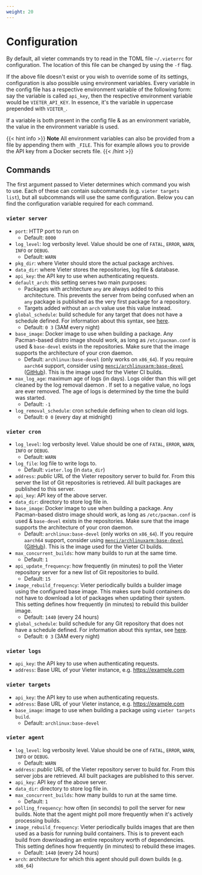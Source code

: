 ```yaml
---
weight: 20
---
```

# Configuration

By default, all vieter commands try to read in the TOML file `~/.vieterrc` for
configuration. The location of this file can be changed by using the `-f` flag.

If the above file doesn't exist or you wish to override some of its settings,
configuration is also possible using environment variables. Every variable in
the config file has a respective environment variable of the following form:
say the variable is called `api_key`, then the respective environment variable
would be `VIETER_API_KEY`. In essence, it's the variable in uppercase prepended
with `VIETER_`.

If a variable is both present in the config file & as an environment variable,
the value in the environment variable is used.

{{< hint info >}}
**Note**
All environment variables can also be provided from a file by appending them
with `_FILE`. This for example allows you to provide the API key from a Docker
secrets file.
{{< /hint >}}

## Commands

The first argument passed to Vieter determines which command you wish to use.
Each of these can contain subcommands (e.g. `vieter targets list`), but all
subcommands will use the same configuration. Below you can find the
configuration variable required for each command.

### `vieter server`

* `port`: HTTP port to run on
    * Default: `8000`
* `log_level`: log verbosity level. Value should be one of `FATAL`, `ERROR`,
  `WARN`, `INFO` or `DEBUG`.
    * Default: `WARN`
* `pkg_dir`:  where Vieter should store the actual package archives.
* `data_dir`: where Vieter stores the repositories, log file & database.
* `api_key`: the API key to use when authenticating requests.
* `default_arch`: this setting serves two main purposes:
    * Packages with architecture `any` are always added to this architecture.
      This prevents the server from being confused when an `any` package is
      published as the very first package for a repository.
    * Targets added without an `arch` value use this value instead.
* `global_schedule`: build schedule for any target that does not have a
  schedule defined. For information about this syntax, see
  [here](/usage/builds/schedule).
    * Default: `0 3` (3AM every night)
* `base_image`: Docker image to use when building a package. Any Pacman-based
  distro image should work, as long as `/etc/pacman.conf` is used &
  `base-devel` exists in the repositories. Make sure that the image supports
  the architecture of your cron daemon.
    * Default: `archlinux:base-devel` (only works on `x86_64`). If you require
      `aarch64` support, consider using
      [`menci/archlinuxarm:base-devel`](https://hub.docker.com/r/menci/archlinuxarm)
      ([GitHub](https://github.com/Menci/docker-archlinuxarm)). This is the
      image used for the Vieter CI builds.
* `max_log_age`: maximum age of logs (in days). Logs older than this will get
  cleaned by the log removal daemon . If set to a negative value, no logs are
  ever removed. The age of logs is determined by the time the build was
  started.
    * Default: `-1`
* `log_removal_schedule`: cron schedule defining when to clean old logs.
    * Default: `0 0` (every day at midnight)

### `vieter cron`

* `log_level`: log verbosity level. Value should be one of `FATAL`, `ERROR`,
  `WARN`, `INFO` or `DEBUG`.
    * Default: `WARN`
* `log_file`: log file to write logs to.
    * Default: `vieter.log` (in `data_dir`)
* `address`: *public* URL of the Vieter repository server to build for. From
  this server the list of Git repositories is retrieved. All built packages are
  published to this server.
* `api_key`: API key of the above server.
* `data_dir`: directory to store log file in.
* `base_image`: Docker image to use when building a package. Any Pacman-based
  distro image should work, as long as `/etc/pacman.conf` is used &
  `base-devel` exists in the repositories. Make sure that the image supports
  the architecture of your cron daemon.
    * Default: `archlinux:base-devel` (only works on `x86_64`). If you require
      `aarch64` support, consider using
      [`menci/archlinuxarm:base-devel`](https://hub.docker.com/r/menci/archlinuxarm)
      ([GitHub](https://github.com/Menci/docker-archlinuxarm)). This is the image
      used for the Vieter CI builds.
* `max_concurrent_builds`: how many builds to run at the same time.
    * Default: `1`
* `api_update_frequency`: how frequently (in minutes) to poll the Vieter
  repository server for a new list of Git repositories to build.
    * Default: `15`
* `image_rebuild_frequency`: Vieter periodically builds a builder image using
  the configured base image. This makes sure build containers do not have to
  download a lot of packages when updating their system. This setting defines
  how frequently (in minutes) to rebuild this builder image.
    * Default: `1440` (every 24 hours)
* `global_schedule`: build schedule for any Git repository that does not have a
  schedule defined. For information about this syntax, see
  [here](/usage/builds/schedule).
    * Default: `0 3` (3AM every night)

### `vieter logs`

* `api_key`: the API key to use when authenticating requests.
* `address`: Base URL of your Vieter instance, e.g. https://example.com

### `vieter targets`

* `api_key`: the API key to use when authenticating requests.
* `address`: Base URL of your Vieter instance, e.g. https://example.com
* `base_image`: image to use when building a package using `vieter targets
  build`.
    * Default: `archlinux:base-devel`

### `vieter agent`

* `log_level`: log verbosity level. Value should be one of `FATAL`, `ERROR`,
  `WARN`, `INFO` or `DEBUG`.
    * Default: `WARN`
* `address`: *public* URL of the Vieter repository server to build for. From
  this server jobs are retrieved. All built packages are published to this
  server.
* `api_key`: API key of the above server.
* `data_dir`: directory to store log file in.
* `max_concurrent_builds`: how many builds to run at the same time.
    * Default: `1`
* `polling_frequency`: how often (in seconds) to poll the server for new
  builds. Note that the agent might poll more frequently when it's actively
  processing builds.
* `image_rebuild_frequency`: Vieter periodically builds images that are then
  used as a basis for running build containers. This is to prevent each build
  from downloading an entire repository worth of dependencies. This setting
  defines how frequently (in minutes) to rebuild these images.
    * Default: `1440` (every 24 hours)
* `arch`: architecture for which this agent should pull down builds (e.g.
  `x86_64`)
